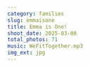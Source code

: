 ```yaml
---
category: families
slug: emmaisone
title: Emma is One!
shoot_date: 2025-03-08
total_photos: 71
music: WeFitTogether.mp3
img_ext: jpg
---
```

